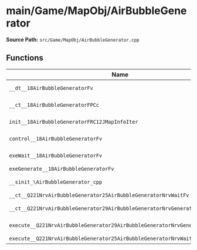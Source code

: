 # main/Game/MapObj/AirBubbleGenerator

**Source Path:** `src/Game/MapObj/AirBubbleGenerator.cpp`

## Functions

| Name | Address | Match % |
|------|---------|---------|
| `__dt__18AirBubbleGeneratorFv` | `0x801A5D80` | :x: (95.7%) |
| `__ct__18AirBubbleGeneratorFPCc` | `0x801A5DDC` | :white_check_mark: (100.0%) |
| `init__18AirBubbleGeneratorFRC12JMapInfoIter` | `0x801A5E30` | :white_check_mark: (100.0%) |
| `control__18AirBubbleGeneratorFv` | `0x801A5F58` | :white_check_mark: (100.0%) |
| `exeWait__18AirBubbleGeneratorFv` | `0x801A5F5C` | :white_check_mark: (100.0%) |
| `exeGenerate__18AirBubbleGeneratorFv` | `0x801A5FB8` | :x: (0.0%) |
| `__sinit_\AirBubbleGenerator_cpp` | `0x801A60B0` | :white_check_mark: (100.0%) |
| `__ct__Q221NrvAirBubbleGenerator25AirBubbleGeneratorNrvWaitFv` | `0x801A60DC` | :x: (0.0%) |
| `__ct__Q221NrvAirBubbleGenerator29AirBubbleGeneratorNrvGenerateFv` | `0x801A60EC` | :white_check_mark: (100.0%) |
| `execute__Q221NrvAirBubbleGenerator29AirBubbleGeneratorNrvGenerateCFP5Spine` | `0x801A60FC` | :white_check_mark: (100.0%) |
| `execute__Q221NrvAirBubbleGenerator25AirBubbleGeneratorNrvWaitCFP5Spine` | `0x801A6104` | :x: (0.0%) |